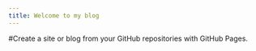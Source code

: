 ```yaml
---
title: Welcome to my blog
---
```


#Create a site or blog from your GitHub repositories with GitHub Pages.
